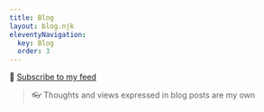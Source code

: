 ```yaml
---
title: Blog
layout: blog.njk
eleventyNavigation:
  key: Blog
  order: 3
---
```

:mega: [Subscribe to my feed](/feed.xml) <i class="fa-solid fa-rss"></i>

> :eyeglasses: Thoughts and views expressed in blog posts are my own

